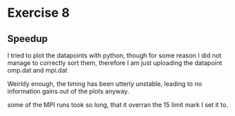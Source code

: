 # Exercise 8

## Speedup

I tried to plot the datapoints with python, though for some reason I did not manage to correctly sort
them, therefore I am just uploading the datapoint omp.dat and mpi.dat

Weirldy enough, the timing has been utterly unstable, leading to no information gains out of the plots
anyway.

some of the MPI runs took so long, that it overran the 15 limit mark I set it to.
